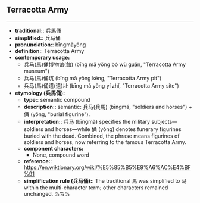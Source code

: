 ## Terracotta Army
---
- **traditional:**: 兵馬俑
- **simplified:**: 兵马俑
- **pronunciation:**: bīngmǎyǒng
- **definition:**: Terracotta Army
- **contemporary usage:**
  - 兵马(馬)俑博物馆(館) (bīng mǎ yǒng bó wù guǎn, "Terracotta Army museum")
  - 兵马(馬)俑坑 (bīng mǎ yǒng kēng, "Terracotta Army pit")
  - 兵马(馬)俑遗(遺)址 (bīng mǎ yǒng yí zhǐ, "Terracotta Army site")
- **etymology (兵馬俑):**
  - **type:**: semantic compound
  - **description:**: semantic: 兵马(兵馬) (bīngmǎ, "soldiers and horses") + 俑 (yǒng, "burial figurine").
  - **interpretation:**: 兵马 (bīngmǎ) specifies the military subjects—soldiers and horses—while 俑 (yǒng) denotes funerary figurines buried with the dead. Combined, the phrase means figurines of soldiers and horses, now referring to the famous Terracotta Army.
  - **component characters:**
    - None, compound word
  - **reference:**: https://en.wiktionary.org/wiki/%E5%85%B5%E9%A6%AC%E4%BF%91
  - **simplification rule (兵马俑):**: The traditional 馬 was simplified to 马 within the multi-character term; other characters remained unchanged.
%%%
